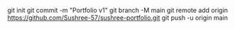 git init
git commit -m "Portfolio v1"
git branch -M main
git remote add origin https://github.com/Sushree-57/sushree-portfolio.git
git push -u origin main